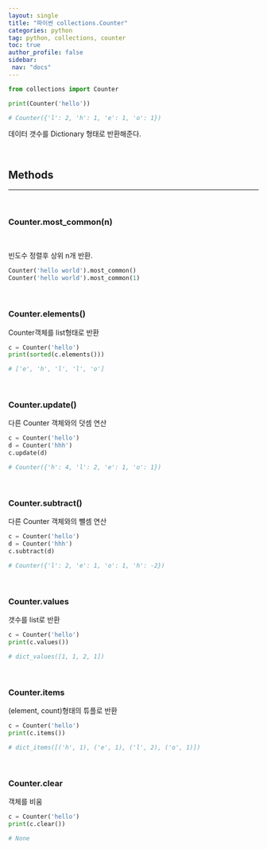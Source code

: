 ```yaml
---
layout: single
title: "파이썬 collections.Counter"
categories: python
tag: python, collections, counter
toc: true
author_profile: false
sidebar:
 nav: "docs"
---
```




```python
from collections import Counter

print(Counter('hello'))

# Counter({'l': 2, 'h': 1, 'e': 1, 'o': 1})
```
데이터 갯수를 Dictionary 형태로 반환해준다.

</br>

## Methods

___

</br>

### **Counter.most_common(n)**

</br>

빈도수 정렬후 상위 n개 반환.

```python
Counter('hello world').most_common()
Counter('hello world').most_common(1)
```

</br>

### **Counter.elements()**

Counter객체를 list형태로 반환
```python
c = Counter('hello')
print(sorted(c.elements()))

# ['e', 'h', 'l', 'l', 'o']
```

</br>

### **Counter.update()**

다른 Counter 객체와의 덧셈 연산

```python
c = Counter('hello')
d = Counter('hhh')
c.update(d)

# Counter({'h': 4, 'l': 2, 'e': 1, 'o': 1})
```

</br>

### **Counter.subtract()**

다른 Counter 객체와의 뺄셈 연산
```python
c = Counter('hello')
d = Counter('hhh')
c.subtract(d)

# Counter({'l': 2, 'e': 1, 'o': 1, 'h': -2})
```

</br>

### **Counter.values**

갯수를 list로 반환

```python
c = Counter('hello')
print(c.values())

# dict_values([1, 1, 2, 1])
```

</br>

### **Counter.items**

(element, count)형태의 튜플로 반환

```python
c = Counter('hello')
print(c.items())

# dict_items([('h', 1), ('e', 1), ('l', 2), ('o', 1)])
```

</br>

### **Counter.clear**

객체를 비움
```python
c = Counter('hello')
print(c.clear())

# None
```